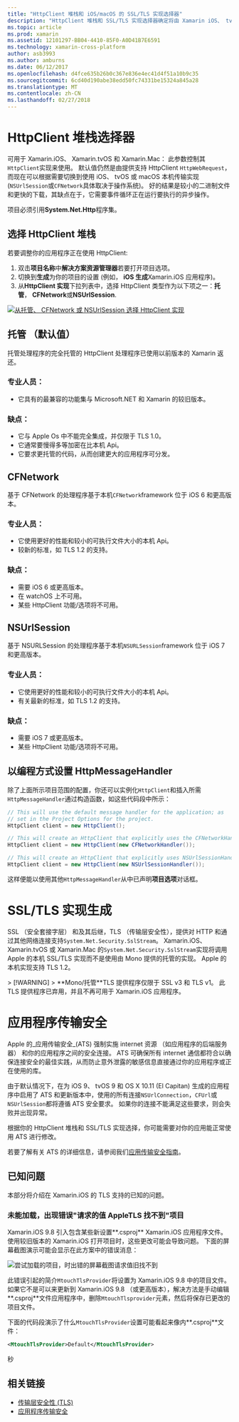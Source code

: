 ```yaml
---
title: "HttpClient 堆栈和 iOS/macOS 的 SSL/TLS 实现选择器"
description: "HttpClient 堆栈和 SSL/TLS 实现选择器确定将由 Xamarin iOS、 tvOS 或 macOS 应用程序的 HttpClient 和 SSL/TLS 实现。"
ms.topic: article
ms.prod: xamarin
ms.assetid: 12101297-BB04-4410-85F0-A0D41B7E6591
ms.technology: xamarin-cross-platform
author: asb3993
ms.author: amburns
ms.date: 06/12/2017
ms.openlocfilehash: d4fce635b26b0c367e836e4ec41d4f51a10b9c35
ms.sourcegitcommit: 6cd40d190abe38edd50fc74331be15324a845a28
ms.translationtype: MT
ms.contentlocale: zh-CN
ms.lasthandoff: 02/27/2018
---
```

# <a name="httpclient-stack-selector"></a>HttpClient 堆栈选择器

可用于 Xamarin.iOS、 Xamarin.tvOS 和 Xamarin.Mac： 此参数控制其`HttpClient`实现来使用。 默认值仍然是由提供支持 HttpClient `HttpWebRequest`，而现在可以根据需要切换到使用 iOS、 tvOS 或 macOS 本机传输实现 (`NSUrlSession`或`CFNetwork`具体取决于操作系统)。 好的结果是较小的二进制文件和更快的下载，其缺点在于，它需要事件循环正在运行要执行的异步操作。

项目必须引用**System.Net.Http**程序集。

<a name="Selecting-a-HttpClient-Stack" />

## <a name="selecting-a-httpclient-stack"></a>选择 HttpClient 堆栈

若要调整你的应用程序正在使用 HttpClient:

1. 双击**项目名称**中**解决方案资源管理器**若要打开项目选项。
2. 切换到**生成**为你的项目的设置 (例如， **iOS 生成**Xamarin.iOS 应用程序)。
3. 从**HttpClient 实现**下拉列表中，选择 HttpClient 类型作为以下项之一：**托管**， **CFNetwork**或**NSUrlSession**.

[ ![从托管、 CFNetwork 或 NSUrlSession 选择 HttpClient 实现](http-stack-images/http-xs-sml.png)](http-stack-images/http-xs.png)

<a name="Managed" />

## <a name="managed-default"></a>托管 （默认值）

托管处理程序的完全托管的 HttpClient 处理程序已使用以前版本的 Xamarin 返还。

### <a name="pros"></a>专业人员：

 - 它具有的最兼容的功能集与 Microsoft.NET 和 Xamarin 的较旧版本。

### <a name="cons"></a>缺点：

 - 它与 Apple Os 中不能完全集成，并仅限于 TLS 1.0。
 - 它通常要慢得多等加密在比本机 Api。
 - 它要求更托管的代码，从而创建更大的应用程序可分发。

<a name="CFNetwork" />

## <a name="cfnetwork"></a>CFNetwork

基于 CFNetwork 的处理程序基于本机`CFNetwork`framework 位于 iOS 6 和更高版本。

### <a name="pros"></a>专业人员：

 - 它使用更好的性能和较小的可执行文件大小的本机 Api。
 - 较新的标准，如 TLS 1.2 的支持。

### <a name="cons"></a>缺点：

 - 需要 iOS 6 或更高版本。
 - 在 watchOS 上不可用。
 - 某些 HttpClient 功能/选项将不可用。

<a name="NSUrlSession" />

## <a name="nsurlsession"></a>NSUrlSession

基于 NSURLSession 的处理程序基于本机`NSURLSession`framework 位于 iOS 7 和更高版本。

### <a name="pros"></a>专业人员：

 - 它使用更好的性能和较小的可执行文件大小的本机 Api。
 - 有关最新的标准，如 TLS 1.2 的支持。

### <a name="cons"></a>缺点：

 - 需要 iOS 7 或更高版本。
 - 某些 HttpClient 功能/选项将不可用。


## <a name="programmatically-setting-the-httpmessagehandler"></a>以编程方式设置 HttpMessageHandler

除了上面所示项目范围的配置，你还可以实例化`HttpClient`和插入所需`HttpMessageHandler`通过构造函数，如这些代码段中所示：

```csharp
// This will use the default message handler for the application; as
// set in the Project Options for the project.
HttpClient client = new HttpClient();

// This will create an HttpClient that explicitly uses the CFNetworkHandler
HttpClient client = new HttpClient(new CFNetworkHandler());

// This will create an HttpClient that explicitly uses NSUrlSessionHandler
HttpClient client = new HttpClient(new NSUrlSessionHandler());
```

这样便能以使用其他`HttpMessageHandler`从中已声明**项目选项**对话框。

<a name="New-SSL-TLS-implementation-build-option" />
<a name="Selecting-a-SSL-TLS-implementation" />
<a name="Apple-TLS" />

# <a name="ssltls-implementation-build"></a>SSL/TLS 实现生成

SSL （安全套接字层） 和及其后继，TLS （传输层安全性），提供对 HTTP 和通过其他网络连接支持`System.Net.Security.SslStream`。 Xamarin.iOS、 Xamarin.tvOS 或 Xamarin.Mac 的`System.Net.Security.SslStream`实现将调用 Apple 的本机 SSL/TLS 实现而不是使用由 Mono 提供的托管的实现。 Apple 的本机实现支持 TLS 1.2。

<a name="Mono" />
> [!WARNING]
> **Mono/托管**TLS 提供程序仅限于 SSL v3 和 TLS v1。 此 TLS 提供程序已弃用，并且不再可用于 Xamarin.iOS 应用程序。 

<a name="App-Transport-Security" />

# <a name="app-transport-security"></a>应用程序传输安全

Apple 的_应用传输安全_(ATS) 强制实施 internet 资源 （如应用程序的后端服务器） 和你的应用程序之间的安全连接。 ATS 可确保所有 internet 通信都符合以确保连接安全的最佳实践，从而防止意外泄露的敏感信息直接通过你的应用程序或正在使用的库。

由于默认情况下，在为 iOS 9、 tvOS 9 和 OS X 10.11 (El Capitan) 生成的应用程序中启用了 ATS 和更新版本中，使用的所有连接`NSUrlConnection`，`CFUrl`或`NSUrlSession`都将遵循 ATS 安全要求。 如果你的连接不能满足这些要求，则会失败并出现异常。

根据你的 HttpClient 堆栈和 SSL/TLS 实现选择，你可能需要对你的应用能正常使用 ATS 进行修改。

若要了解有关 ATS 的详细信息，请参阅我们[应用传输安全指南](~/ios/app-fundamentals/ats.md)。

## <a name="known-issues"></a>已知问题

本部分将介绍在 Xamarin.iOS 的 TLS 支持的已知的问题。

### <a name="project-failed-to-load-with-error-requested-value-appletls-wasnt-found"></a>未能加载，出现错误"请求的值 AppleTLS 找不到"项目

Xamarin.iOS 9.8 引入包含某些新设置**.csproj** Xamarin.iOS 应用程序文件。 使用较旧版本的 Xamarin.iOS 打开项目时，这些更改可能会导致问题。 下面的屏幕截图演示可能会显示在此方案中的错误消息：

![尝试加载的项目，时出错的屏幕截图请求值旧找不到](http-stack-images/tlserror-xs.png)

此错误引起的简介`MtouchTlsProvider`将设置为 Xamarin.iOS 9.8 中的项目文件。 如果它不是可以来更新到 Xamarin.iOS 9.8 （或更高版本），解决方法是手动编辑**.csproj**文件应用程序中，删除`MtouchTlsprovider`元素，然后将保存已更改的项目文件。

下面的代码段演示了什么`MtouchTlsProvider`设置可能看起来像内**.csproj**文件：

```xml
<MtouchTlsProvider>Default</MtouchTlsProvider>
```
秒


## <a name="related-links"></a>相关链接

- [传输层安全性 (TLS)](~/cross-platform/app-fundamentals/transport-layer-security.md)
- [应用程序传输安全](~/ios/app-fundamentals/ats.md)
